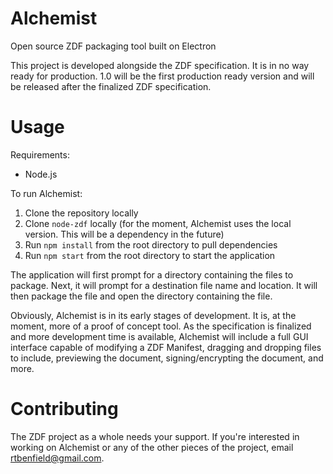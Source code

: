 # Alchemist
Open source ZDF packaging tool built on Electron

This project is developed alongside the ZDF specification. It is in no way ready for production. 1.0 will be the first production ready version and will be released after the finalized ZDF specification.

# Usage
Requirements:
* Node.js

To run Alchemist:

1. Clone the repository locally
1. Clone `node-zdf` locally (for the moment, Alchemist uses the local version. This will be a dependency in the future)
1. Run `npm install` from the root directory to pull dependencies
1. Run `npm start` from the root directory to start the application

The application will first prompt for a directory containing the files to package. Next, it will prompt for a destination file name and location. It will then package the file and open the directory containing the file.

Obviously, Alchemist is in its early stages of development. It is, at the moment, more of a proof of concept tool. As the specification is finalized and more development time is available, Alchemist will include a full GUI interface capable of modifying a ZDF Manifest, dragging and dropping files to include, previewing the document, signing/encrypting the document, and more.

# Contributing
The ZDF project as a whole needs your support. If you're interested in working on Alchemist or any of the other pieces of the project, email [rtbenfield@gmail.com](mailto:rtbenfield@gmail.com).
